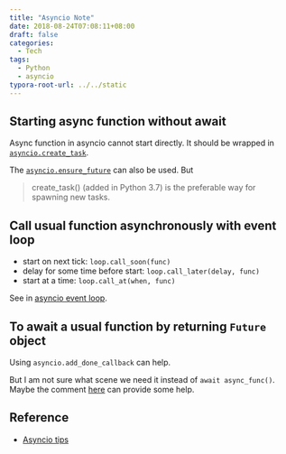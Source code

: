 ```yaml
---
title: "Asyncio Note"
date: 2018-08-24T07:08:11+08:00
draft: false
categories:
  - Tech
tags:
  - Python
  - asyncio
typora-root-url: ../../static
---
```


## Starting async function without await

Async function in asyncio cannot start directly. It should be wrapped in [`asyncio.create_task`](https://docs.python.org/3/library/asyncio-task.html#asyncio.create_task).

The [`asyncio.ensure_future`](https://docs.python.org/3/library/asyncio-task.html#asyncio.ensure_future) can also be used. But

>  create_task() (added in Python 3.7) is the preferable way for spawning new tasks.

## Call usual function asynchronously with event loop

- start on next tick: `loop.call_soon(func)`
- delay for some time before start: `loop.call_later(delay, func)`
- start at a time: `loop.call_at(when, func)`

See in [asyncio event loop](https://docs.python.org/3/library/asyncio-eventloop.html).

## To await a usual function by returning `Future` object

Using `asyncio.add_done_callback` can help.

But I am not sure what scene we need it instead of `await async_func()`. Maybe the comment [here](https://stackoverflow.com/questions/44345139/python-asyncio-add-done-callback-with-async-def) can provide some help.

## Reference

- [Asyncio tips](http://www.py-my.ru/2018/05/01/asyncio.html)
